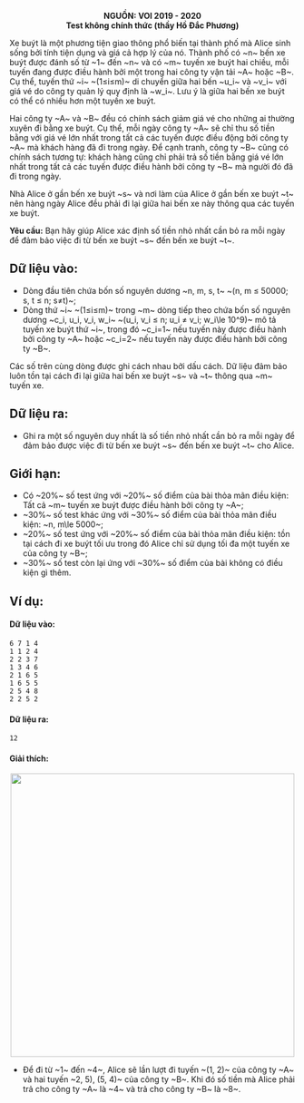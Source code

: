 **<center>NGUỒN: VOI 2019 - 2020</center>**
**<center>Test không chính thức (thầy Hồ Đắc Phương)</center>**

Xe buýt là một phương tiện giao thông phổ biến tại thành phố mà Alice sinh sống bởi tính tiện dụng và giá cả hợp lý của nó. Thành phố có ~n~ bến xe buýt được đánh số từ ~1~ đến ~n~ và có ~m~ tuyến xe buýt hai chiều, mỗi tuyến đang được điều hành bởi một trong hai công ty vận tải ~A~ hoặc ~B~. Cụ thể, tuyến thứ ~i~ ~(1≤i≤m)~ di chuyển giữa hai bến ~u_i~ và ~v_i~ với giá vé do công ty quản lý quy định là ~w_i~. Lưu ý là giữa hai bến xe buýt có thể có nhiều hơn một tuyến xe buýt.

Hai công ty ~A~ và ~B~ đều có chính sách giảm giá vé cho những ai thường xuyên đi bằng xe buýt. Cụ thể, mỗi ngày công ty ~A~ sẽ chỉ thu số tiền bằng với giá vé lớn nhất trong tất cả các tuyến được điều động bởi công ty ~A~ mà khách hàng đã đi trong ngày. Để cạnh tranh, công ty ~B~ cũng có chính sách tương tự: khách hàng cũng chỉ phải trả số tiền bằng giá vé lớn nhất trong tất cả các tuyến được điều hành bởi công ty ~B~ mà người đó đã đi trong ngày.

Nhà Alice ở gần bến xe buýt ~s~ và nơi làm của Alice ở gần bến xe buýt ~t~ nên hàng ngày Alice đều phải đi lại giữa hai bến xe này thông qua các tuyến xe buýt.

**Yêu cầu:** Bạn hãy giúp Alice xác định số tiền nhỏ nhất cần bỏ ra mỗi ngày để đảm bảo việc đi từ bến xe buýt ~s~ đến bến xe buýt ~t~.

## Dữ liệu vào:
- Dòng đầu tiên chứa bốn số nguyên dương ~n, m, s, t~ ~(n, m ≤ 50000; s, t ≤ n; s≠t)~;
- Dòng thứ ~i~ ~(1≤i≤m)~ trong ~m~ dòng tiếp theo chứa bốn số nguyên dương ~c_i, u_i, v_i, w_i~ ~(u_i, v_i ≤ n; u_i ≠ v_i; w_i\le 10^9)~ mô tả tuyến xe buýt thứ ~i~, trong đó ~c_i=1~ nếu tuyến này được điều hành bởi công ty ~A~ hoặc ~c_i=2~ nếu tuyến này được điều hành bởi công ty ~B~.

Các số trên cùng dòng được ghi cách nhau bởi dấu cách. Dữ liệu đảm bảo luôn tồn tại cách đi lại giữa hai bến xe buýt ~s~ và ~t~ thông qua ~m~ tuyến xe.

## Dữ liệu ra:
- Ghi ra một số nguyên duy nhất là số tiền nhỏ nhất cần bỏ ra mỗi ngày để đảm bảo được việc đi từ bến xe buýt ~s~ đến bến xe buýt ~t~ cho Alice.

## Giới hạn:
- Có ~20\%~ số test ứng với ~20\%~ số điểm của bài thỏa mãn điều kiện: Tất cả ~m~ tuyến xe buýt được điều hành bởi công ty ~A~;
- ~30\%~ số test khác ứng với ~30\%~ số điểm của bài thỏa mãn điều kiện: ~n, m\le 5000~;
- ~20\%~ số test ứng với ~20\%~ số điểm của bài thỏa mãn điều kiện: tồn tại cách đi xe buýt tối ưu trong đó Alice chỉ sử dụng tối đa một tuyến xe của công ty ~B~;
- ~30\%~ số test còn lại ứng với ~30\%~ số điểm của bài không có điều kiện gì thêm.

## Ví dụ:
#### Dữ liệu vào:
```
6 7 1 4
1 1 2 4
2 2 3 7
1 3 4 6
2 1 6 5
1 6 5 5
2 5 4 8
2 2 5 2
```

#### Dữ liệu ra:
```
12
```

#### Giải thích:
<center><img src = "/images/problems/1519/bus.png" width=500px></center>

- Để đi từ ~1~ đến ~4~, Alice sẽ lần lượt đi tuyến ~(1, 2)~ của công ty ~A~ và hai tuyến ~2, 5), (5, 4)~ của công ty ~B~. Khi đó số tiền mà Alice phải trả cho công ty ~A~ là ~4~ và trả cho công ty ~B~ là ~8~.